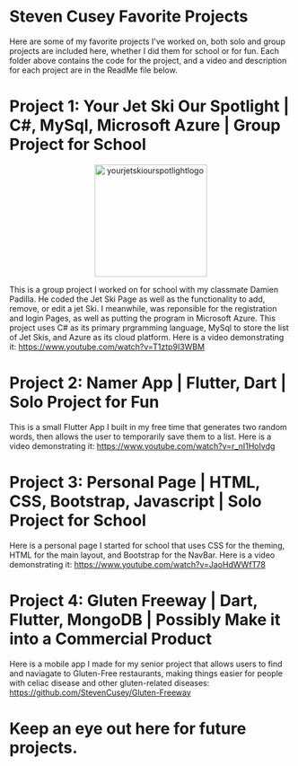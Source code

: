 # Steven Cusey Favorite Projects
Here are some of my favorite projects I've worked on, both solo and group projects are included here, whether I did them for school or for fun. Each folder above contains the code for the project, and a video and description for each project are in the ReadMe file below. 

# Project 1: Your Jet Ski Our Spotlight | C#, MySql, Microsoft Azure | Group Project for School
<div style="text-align: center;">
  <img src="https://github.com/user-attachments/assets/9684b750-4f0d-4d5c-915f-488045ac8f5c" alt="yourjetskiourspotlightlogo" width="200">
</div>

This is a group project I worked on for school with my classmate Damien Padilla. He coded the Jet Ski Page as well as the functionality to add, remove, or edit a jet Ski. I meanwhile, was reponsible for the registration and login Pages, as well as putting the program in Microsoft Azure. This project uses C# as its primary prgramming language, MySql to store the list of Jet Skis, and Azure as its cloud platform. Here is a video demonstrating it: https://www.youtube.com/watch?v=T1ztp9I3WBM

# Project 2: Namer App | Flutter, Dart | Solo Project for Fun
This is a small Flutter App I built in my free time that generates two random words, then allows the user to temporarily save them to a list. Here is a video demonstrating it: https://www.youtube.com/watch?v=r_nI1HoIvdg

# Project 3: Personal Page | HTML, CSS, Bootstrap, Javascript | Solo Project for School
Here is a personal page I started for school that uses CSS for the theming, HTML for the main layout, and Bootstrap for the NavBar. Here is a video demonstrating it: https://www.youtube.com/watch?v=JaoHdWWfT78

# Project 4: Gluten Freeway | Dart, Flutter, MongoDB | Possibly Make it into a Commercial Product
Here is a mobile app I made for my senior project that allows users to find and naviagate to Gluten-Free restaurants, making things easier for people with celiac disease and other gluten-related diseases: https://github.com/StevenCusey/Gluten-Freeway

# Keep an eye out here for future projects.
